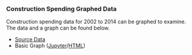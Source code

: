 ---
---
### Construction Spending Graphed Data

Construction spending data for 2002 to 2014 can be graphed to examine. The data and a graph can be found below. 

- [Source Data](https://www.census.gov/construction/c30/historical_data.html)
- Basic Graph ([Jupyter](/M3Graphing.ipynb/)/[HTML](/M3Graphing.html/))
<br />
<br />
<br />
<br />
<br />
<br />

